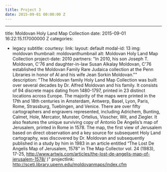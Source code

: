 ```yaml
---
title: Project 3
date: 2015-09-01 00:00:00 Z
---
```


---
title: Moldovan Holy Land Map Collection
date: 2015-09-01 16:22:15.117000000 Z
categories:
- legacy
subtitle: 
courtesy: 
link: 
layout: default
modal-id: 13
img: moldovan
thumbnail: moldovanthumbnail
alt: Moldovan Holy Land Map Collection
project-date: 2010
partners: "In 2010, his son Joseph T. Moldovan, C'76 and daughter-in-law Susan Alkalay Moldovan, C'76 established the Moldovan Family Rare Judaica collection at the Penn Libraries in honor of Al and his wife Jean Sorkin Moldovan."" 
description: "The Moldovan family Holy Land Map Collection was built over several decades by Dr. Alfred Moldovan and his family. It consists of 94 discrete maps dating from 1480-1797, printed in 23 distinct locations across Europe. The majority of the maps were printed in the 17th and 18th centuries in Amsterdam, Antwerp, Basel, Lyon, Paris, Rome, Strassburg, Tuebingen, and Venice. There are over fifty cartographers and engravers represented, including Adrichem, Bunting, Calmet, Hole, Mercator, Munster, Ortelius, Visscher, Wit, and Ziegler. It also features the unique surviving copy of Antonio De Angelis’s map of Jerusalem, printed in Rome in 1578. The map, the first view of Jerusalem based on direct observation and a key source for subsequent Holy Land cartography, was discovered by Dr. Moldovan and subsequently published in a study by him in 1983 in an article entitled “The Lost De Angelis Map of Jerusalem, 1578" in The Map Collector vol. 24 (1983), 17-25,
http://www.artwis.com/articles/the-lost-de-angelis-map-of-jerusalem-1578/ )"
projectlink: http://sceti.library.upenn.edu/moldovanmaps/index.cfm 

